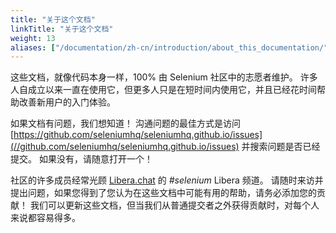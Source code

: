 ```yaml
---
title: "关于这个文档"
linkTitle: "关于这个文档"
weight: 13
aliases: ["/documentation/zh-cn/introduction/about_this_documentation/"]  
---
```


这些文档，就像代码本身一样，100% 由 Selenium 社区中的志愿者维护。
许多人自成立以来一直在使用它，但更多人只是在短时间内使用它，并且已经花时间帮助改善新用户的入门体验。

如果文档有问题，我们想知道！
沟通问题的最佳方式是访问
[https://github.com/seleniumhq/seleniumhq.github.io/issues](//github.com/seleniumhq/seleniumhq.github.io/issues)
并搜索问题是否已经提交。
如果没有，请随意打开一个！

社区的许多成员经常光顾 [Libera.chat](https://libera.chat/) 的 _#selenium_ Libera 频道。
请随时来访并提出问题，如果您得到了您认为在这些文档中可能有用的帮助，请务必添加您的贡献！
我们可以更新这些文档，但当我们从普通提交者之外获得贡献时，对每个人来说都容易得多。
